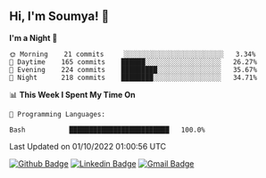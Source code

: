 ## Hi, I'm Soumya! 👋

<!--START_SECTION:waka-->
**I'm a Night 🦉** 

```text
🌞 Morning    21 commits     ░░░░░░░░░░░░░░░░░░░░░░░░░   3.34% 
🌆 Daytime    165 commits    ██████░░░░░░░░░░░░░░░░░░░   26.27% 
🌃 Evening    224 commits    █████████░░░░░░░░░░░░░░░░   35.67% 
🌙 Night      218 commits    ████████░░░░░░░░░░░░░░░░░   34.71%

```


📊 **This Week I Spent My Time On** 

```text
💬 Programming Languages: 

Bash           █████████████████████████   100.0%
```


 Last Updated on 01/10/2022 01:00:56 UTC
<!--END_SECTION:waka-->

[![Github Badge](https://img.shields.io/badge/-rubyruins-grey?style=for-the-badge&logo=github&logoColor=white&link=https://github.com/rubyruins/)](https://www.github.com/rubyruins/) 
[![Linkedin Badge](https://img.shields.io/badge/-Soumya%20Parekh-0072b1?style=for-the-badge&logo=Linkedin&logoColor=white&link=https://www.linkedin.com/in/Soumya-Parekh/)](https://www.linkedin.com/in/Soumya-Parekh/) 
[![Gmail Badge](https://img.shields.io/badge/-soumyaparekh.me@gmail.com-c14438?style=for-the-badge&logo=Gmail&logoColor=white&link=mailto:soumyaparekh.me@gmail.com)](mailto:soumyaparekh.me@gmail.com) 
